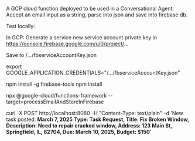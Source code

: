 
A GCP cloud function deployed to be used in a Conversational Agent:
Accept an email input as a string, parse into json and save into firebase db.

Test locally:

In GCP:
Generate a service new service account private key in https://console.firebase.google.com/u/0/project/...

Save to /.../fbserviceAccountKey.json

export GOOGLE_APPLICATION_CREDENTIALS="/.../fbserviceAccountKey.json"

npm install -g firebase-tools
npm install

npx @google-cloud/functions-framework --target=processEmailAndStoreInFirebase

curl -X POST http://localhost:8080   -H "Content-Type: text/plain"   -d 'New task posted: **March 7, 2025**
**Type: Task Request, Title: Fix Broken Window, Description: Need to repair cracked window, Address: 123 Main St, Springfield, IL, 62704, Due: March 10, 2025, Budget: $150**'

